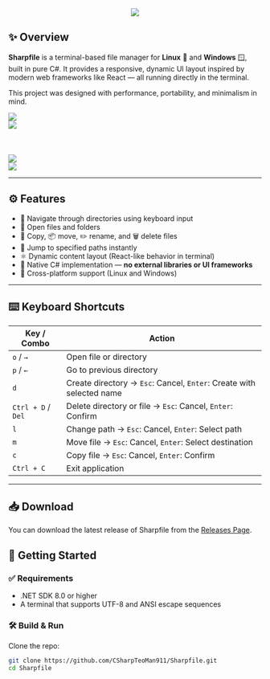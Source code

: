 <div align="center">
  <img src="https://github.com/user-attachments/assets/41025ea4-d790-4c50-877f-1a0610318dec"/>
</div>


## ✨ Overview

**Sharpfile** is a terminal-based file manager for **Linux** 🐧 and **Windows** 🪟, built in pure C#. It provides a responsive, dynamic UI layout inspired by modern web frameworks like React — all running directly in the terminal.

This project was designed with performance, portability, and minimalism in mind.

<div align="left">
  <img src="https://github.com/user-attachments/assets/42216fbc-6582-4d01-949f-7bb125931862"/>
  
  <div align="left">
    <img src="https://github.com/user-attachments/assets/1422d334-15ac-4f9c-92df-047a40dbfb52"/>
  </div>
</div>

<br/>
<br/>
<br/>

<div align="left">
  <img src="https://github.com/user-attachments/assets/82678677-f3dd-4a06-ab1f-c0e83ba372f0"/>

  <div align="left">
    <img src="https://github.com/user-attachments/assets/ed39d0b5-25ad-42de-8c9a-f87b4771c89b"/>
  </div>
</div>

---

## ⚙️ Features

- 🧭 Navigate through directories using keyboard input  
- 📂 Open files and folders  
- 📄 Copy, 📦 move, ✏️ rename, and 🗑️ delete files  
- 📍 Jump to specified paths instantly  
- ⚛️ Dynamic content layout (React-like behavior in terminal)  
- 🧱 Native C# implementation — **no external libraries or UI frameworks**  
- 🧪 Cross-platform support (Linux and Windows)  

---

## ⌨️ Keyboard Shortcuts

| Key / Combo         | Action                                                                 |
|---------------------|------------------------------------------------------------------------|
| `o` / `→`           | Open file or directory                                                 |
| `p` / `←`           | Go to previous directory                                               |
| `d`                 | Create directory → `Esc`: Cancel, `Enter`: Create with selected name   |
| `Ctrl + D` / `Del`  | Delete directory or file → `Esc`: Cancel, `Enter`: Confirm             |
| `l`                 | Change path → `Esc`: Cancel, `Enter`: Select path                      |
| `m`                 | Move file → `Esc`: Cancel, `Enter`: Select destination                 |
| `c`                 | Copy file → `Esc`: Cancel, `Enter`: Confirm                            |
| `Ctrl + C`          | Exit application                                                       |

---

## 📥 Download

You can download the latest release of Sharpfile from the [Releases Page](https://github.com/CSharpTeoMan911/Sharpfile/releases).

## 🚀 Getting Started

### ✅ Requirements

- .NET SDK 8.0 or higher  
- A terminal that supports UTF-8 and ANSI escape sequences

### 🛠️ Build & Run

Clone the repo:

```bash
git clone https://github.com/CSharpTeoMan911/Sharpfile.git
cd Sharpfile
```

